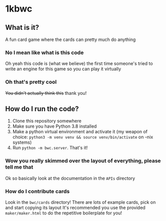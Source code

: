 # 1kbwc

## What is it?
A fun card game where the cards can pretty much do anything

### No I mean like what is this code
Oh yeah this code is (what we believe) the first time someone's tried to write an engine for this
game so you can play it virtually

### Oh that's pretty cool
~~You didn't actually think this~~ thank you!

## How do I run the code?
1. Clone this repository somewhere
2. Make sure you have Python 3.8 installed
3. Make a python virtual environment and activate it (my weapon of choice: `python3 -m venv venv && source venv/bin/activate` on -nix systems)
4. Run `python -m bwc.server`. That's it!

### Wow you really skimmed over the layout of everything, please tell me that
Ok so basically look at the documentation in the `APIs` directory

### How do I contribute cards
Look in the `bwc/cards` directory! There are lots of example cards, pick on and start copying its layout
It's recommended you use the provided `maker/maker.html` to do the repetitive boilerplate for you!
